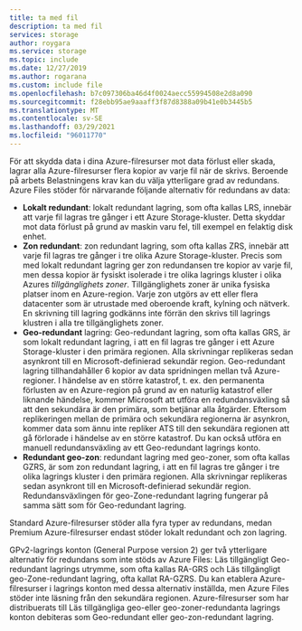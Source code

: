 ```yaml
---
title: ta med fil
description: ta med fil
services: storage
author: roygara
ms.service: storage
ms.topic: include
ms.date: 12/27/2019
ms.author: rogarana
ms.custom: include file
ms.openlocfilehash: b7c097306ba46d4f0024aecc55994508e2d8a090
ms.sourcegitcommit: f28ebb95ae9aaaff3f87d8388a09b41e0b3445b5
ms.translationtype: MT
ms.contentlocale: sv-SE
ms.lasthandoff: 03/29/2021
ms.locfileid: "96011770"
---
```

För att skydda data i dina Azure-filresurser mot data förlust eller skada, lagrar alla Azure-filresurser flera kopior av varje fil när de skrivs. Beroende på arbets Belastningens krav kan du välja ytterligare grad av redundans. Azure Files stöder för närvarande följande alternativ för redundans av data:

- **Lokalt redundant**: lokalt redundant lagring, som ofta kallas LRS, innebär att varje fil lagras tre gånger i ett Azure Storage-kluster. Detta skyddar mot data förlust på grund av maskin varu fel, till exempel en felaktig disk enhet.
- **Zon redundant**: zon redundant lagring, som ofta kallas ZRS, innebär att varje fil lagras tre gånger i tre olika Azure Storage-kluster. Precis som med lokalt redundant lagring ger zon redundansen tre kopior av varje fil, men dessa kopior är fysiskt isolerade i tre olika lagrings kluster i olika Azures *tillgänglighets zoner*. Tillgänglighets zoner är unika fysiska platser inom en Azure-region. Varje zon utgörs av ett eller flera datacenter som är utrustade med oberoende kraft, kylning och nätverk. En skrivning till lagring godkänns inte förrän den skrivs till lagrings klustren i alla tre tillgänglighets zoner. 
- **Geo-redundant** lagring: Geo-redundant lagring, som ofta kallas GRS, är som lokalt redundant lagring, i att en fil lagras tre gånger i ett Azure Storage-kluster i den primära regionen. Alla skrivningar replikeras sedan asynkront till en Microsoft-definierad sekundär region. Geo-redundant lagring tillhandahåller 6 kopior av data spridningen mellan två Azure-regioner. I händelse av en större katastrof, t. ex. den permanenta förlusten av en Azure-region på grund av en naturlig katastrof eller liknande händelse, kommer Microsoft att utföra en redundansväxling så att den sekundära är den primära, som betjänar alla åtgärder. Eftersom replikeringen mellan de primära och sekundära regionerna är asynkron, kommer data som ännu inte repliker ATS till den sekundära regionen att gå förlorade i händelse av en större katastrof. Du kan också utföra en manuell redundansväxling av ett Geo-redundant lagrings konto.
- **Redundant geo-zon**: redundant lagring med geo-zoner, som ofta kallas GZRS, är som zon redundant lagring, i att en fil lagras tre gånger i tre olika lagrings kluster i den primära regionen. Alla skrivningar replikeras sedan asynkront till en Microsoft-definierad sekundär region. Redundansväxlingen för geo-Zone-redundant lagring fungerar på samma sätt som för Geo-redundant lagring.

Standard Azure-filresurser stöder alla fyra typer av redundans, medan Premium Azure-filresurser endast stöder lokalt redundant och zon lagring.

GPv2-lagrings konton (General Purpose version 2) ger två ytterligare alternativ för redundans som inte stöds av Azure Files: Läs tillgängligt Geo-redundant lagrings utrymme, som ofta kallas RA-GRS och Läs tillgängligt geo-Zone-redundant lagring, ofta kallat RA-GZRS. Du kan etablera Azure-filresurser i lagrings konton med dessa alternativ inställda, men Azure Files stöder inte läsning från den sekundära regionen. Azure-filresurser som har distribuerats till Läs tillgängliga geo-eller geo-zoner-redundanta lagrings konton debiteras som Geo-redundant eller geo-zon-redundant lagring.